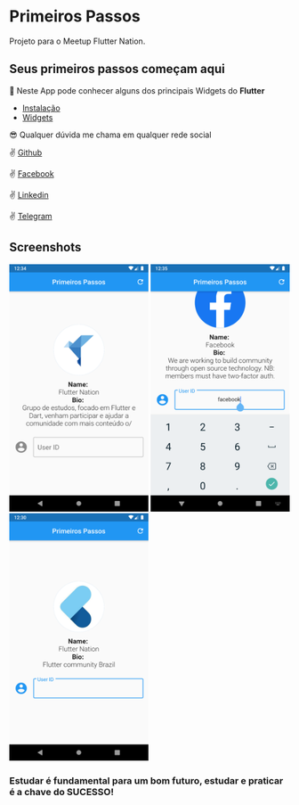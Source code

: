 # Primeiros Passos

Projeto para o Meetup Flutter Nation.

## Seus primeiros passos começam aqui

:iphone: Neste App pode conhecer alguns dos principais Widgets do **Flutter**

- [Instalação](https://flutter.dev/docs/get-started)
- [Widgets](https://flutter.dev/docs/development/ui/widgets)

:sunglasses: Qualquer dúvida me chama em qualquer rede social

:v: [Github](https://github.com/DuhAlonso)

:v: [Facebook](https://www.facebook.com/DuhAlonso)

:v: [Linkedin](https://www.linkedin.com/in/eduardo-alonso-685509b7/)

:v: [Telegram](https://t.me/duhalonso)

## Screenshots

<img src="https://github.com/DuhAlonso/app_primeiros_passos/blob/master/screenshot/default.png" width="250"> <img src="https://github.com/DuhAlonso/app_primeiros_passos/blob/master/screenshot/facebook_search.png" width="250"> <img src="https://github.com/DuhAlonso/app_primeiros_passos/blob/master/screenshot/flutter_nation.png" width="250">

### Estudar é fundamental para um bom futuro, estudar e praticar é a chave do SUCESSO!
